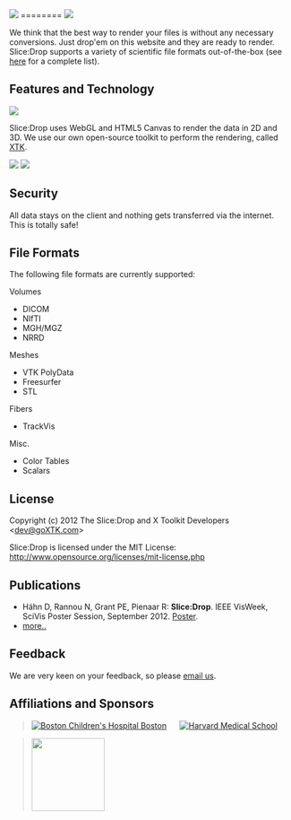 <img src="http://slicedrop.com/gfx/slicedrop.png">
========

<img src="http://slicedrop.com/gfx/workflow.png">

We think that the best way to render your files is without any necessary conversions. Just drop'em on this website and they are ready to render. Slice:Drop supports a variety of scientific file formats out-of-the-box (see <a href="#file-formats">here</a> for a complete list).

## Features and Technology

<img src="http://slicedrop.com/gfx/features.png">

Slice:Drop uses WebGL and HTML5 Canvas to render the data in 2D and 3D. We use our own open-source toolkit to perform the rendering, called <a href="http://goXTK.com">XTK</a>.

<img src="http://slicedrop.com/gfx/uipanel.png">
<img src="http://slicedrop.com/gfx/multitouch.png">

## Security

All data stays on the client and nothing gets transferred via the internet. This is totally safe!

## File Formats

The following file formats are currently supported:

Volumes
* DICOM
* NIfTI
* MGH/MGZ 
* NRRD

Meshes
* VTK PolyData 
* Freesurfer
* STL

Fibers
* TrackVis

Misc.
* Color Tables 
* Scalars

## License
Copyright (c) 2012 The Slice:Drop and X Toolkit Developers  \<dev@goXTK.com>

Slice:Drop is licensed under the MIT License:
  <a href="http://www.opensource.org/licenses/mit-license.php" target="_blank">http://www.opensource.org/licenses/mit-license.php</a>

## Publications
* Hähn D, Rannou N, Grant PE, Pienaar R: <b>Slice:Drop</b>. IEEE VisWeek, SciVis Poster Session, September 2012. <a href="http://f1000.com/posters/browse/summary/1092719">Poster</a>.
* <a href="https://github.com/xtk/X/wiki/X:publications">more..</a>

## Feedback

We are very keen on your feedback, so please <a href="mailto:dev@goXTK.com">email us</a>.

## Affiliations and Sponsors ##
> <a href="http://childrenshospital.org/FNNDSC"><img src="http://xtk.github.com/chb_logo.png" alt="Boston Children's Hospital Boston" title="Children's Hospital"></a>&nbsp;&nbsp;&nbsp;&nbsp;&nbsp;
> <a href="http://hms.harvard.edu"><img src="http://xtk.github.com/hms_logo.png" alt="Harvard Medical School" title="Harvard Medical School"></a>

> <a href="http://bostonbuilt.org"><img src='http://bostonbuilt.org/icon.php?q=built_in_boston_color_fancy.png&u=slicedrop.com' width=130></a>
 
